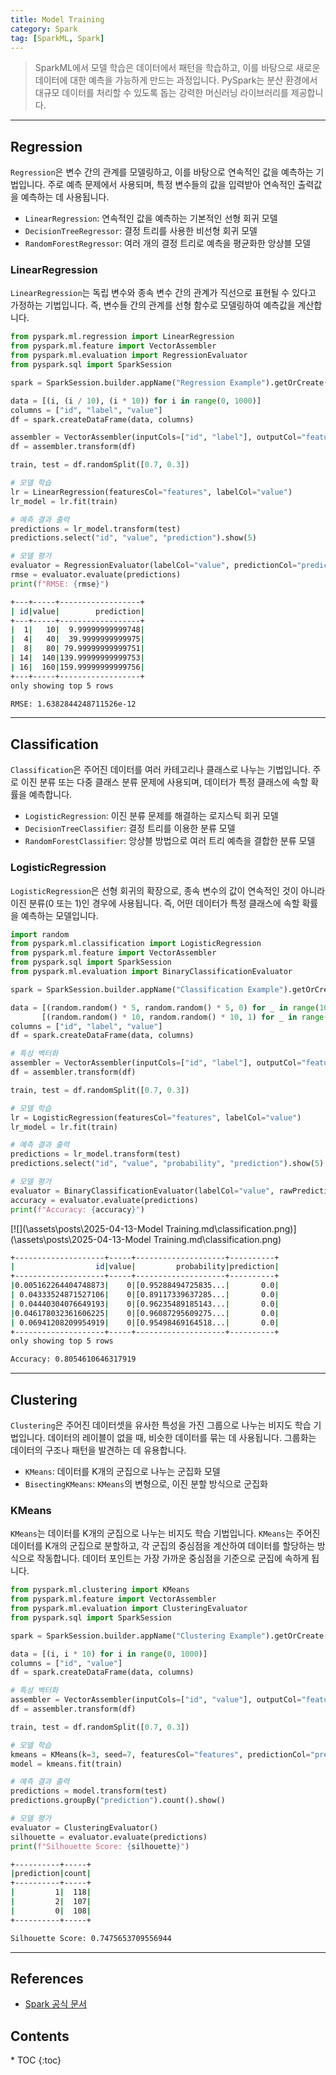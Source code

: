```yaml
---
title: Model Training
category: Spark
tag: [SparkML, Spark]
---
```


> SparkML에서 모델 학습은 데이터에서 패턴을 학습하고, 이를 바탕으로 새로운 데이터에 대한 예측을 가능하게 만드는 과정입니다. PySpark는 분산 환경에서 대규모 데이터를 처리할 수 있도록 돕는 강력한 머신러닝 라이브러리를 제공합니다.

---

## Regression
`Regression`은 변수 간의 관계를 모델링하고, 이를 바탕으로 연속적인 값을 예측하는 기법입니다. 주로 예측 문제에서 사용되며, 특정 변수들의 값을 입력받아 연속적인 출력값을 예측하는 데 사용됩니다.

- `LinearRegression`: 연속적인 값을 예측하는 기본적인 선형 회귀 모델
- `DecisionTreeRegressor`: 결정 트리를 사용한 비선형 회귀 모델
- `RandomForestRegressor`: 여러 개의 결정 트리로 예측을 평균화한 앙상블 모델

### LinearRegression
`LinearRegression`는 독립 변수와 종속 변수 간의 관계가 직선으로 표현될 수 있다고 가정하는 기법입니다. 즉, 변수들 간의 관계를 선형 함수로 모델링하여 예측값을 계산합니다. 

```python
from pyspark.ml.regression import LinearRegression
from pyspark.ml.feature import VectorAssembler
from pyspark.ml.evaluation import RegressionEvaluator
from pyspark.sql import SparkSession

spark = SparkSession.builder.appName("Regression Example").getOrCreate()

data = [(i, (i / 10), (i * 10)) for i in range(0, 1000)]
columns = ["id", "label", "value"]
df = spark.createDataFrame(data, columns)

assembler = VectorAssembler(inputCols=["id", "label"], outputCol="features")
df = assembler.transform(df)

train, test = df.randomSplit([0.7, 0.3])

# 모델 학습
lr = LinearRegression(featuresCol="features", labelCol="value")
lr_model = lr.fit(train)

# 예측 결과 출력
predictions = lr_model.transform(test)
predictions.select("id", "value", "prediction").show(5)

# 모델 평가
evaluator = RegressionEvaluator(labelCol="value", predictionCol="prediction", metricName="rmse")
rmse = evaluator.evaluate(predictions)
print(f"RMSE: {rmse}")
```

```bash
+---+-----+------------------+
| id|value|        prediction|
+---+-----+------------------+
|  1|   10|  9.99999999999748|
|  4|   40|  39.9999999999975|
|  8|   80| 79.99999999999751|
| 14|  140|139.99999999999753|
| 16|  160|159.99999999999756|
+---+-----+------------------+
only showing top 5 rows

RMSE: 1.6382844248711526e-12
```

---

## Classification
`Classification`은 주어진 데이터를 여러 카테고리나 클래스로 나누는 기법입니다. 주로 이진 분류 또는 다중 클래스 분류 문제에 사용되며, 데이터가 특정 클래스에 속할 확률을 예측합니다.

- `LogisticRegression`: 이진 분류 문제를 해결하는 로지스틱 회귀 모델
- `DecisionTreeClassifier`: 결정 트리를 이용한 분류 모델
- `RandomForestClassifier`: 앙상블 방법으로 여러 트리 예측을 결합한 분류 모델

### LogisticRegression
`LogisticRegression`은 선형 회귀의 확장으로, 종속 변수의 값이 연속적인 것이 아니라 이진 분류(0 또는 1)인 경우에 사용됩니다. 즉, 어떤 데이터가 특정 클래스에 속할 확률을 예측하는 모델입니다. 

```python
import random
from pyspark.ml.classification import LogisticRegression
from pyspark.ml.feature import VectorAssembler
from pyspark.sql import SparkSession
from pyspark.ml.evaluation import BinaryClassificationEvaluator

spark = SparkSession.builder.appName("Classification Example").getOrCreate()

data = [(random.random() * 5, random.random() * 5, 0) for _ in range(1000)] + \
       [(random.random() * 10, random.random() * 10, 1) for _ in range(1000)]
columns = ["id", "label", "value"]
df = spark.createDataFrame(data, columns)

# 특성 벡터화
assembler = VectorAssembler(inputCols=["id", "label"], outputCol="features")
df = assembler.transform(df)

train, test = df.randomSplit([0.7, 0.3])

# 모델 학습
lr = LogisticRegression(featuresCol="features", labelCol="value")
lr_model = lr.fit(train)

# 예측 결과 출력
predictions = lr_model.transform(test)
predictions.select("id", "value", "probability", "prediction").show(5)

# 모델 평가
evaluator = BinaryClassificationEvaluator(labelCol="value", rawPredictionCol="prediction")
accuracy = evaluator.evaluate(predictions)
print(f"Accuracy: {accuracy}")
```

[![](\assets\posts\2025-04-13-Model Training.md\classification.png)](\assets\posts\2025-04-13-Model Training.md\classification.png)

```bash
+--------------------+-----+--------------------+----------+
|                  id|value|         probability|prediction|
+--------------------+-----+--------------------+----------+
|0.005162264404748873|    0|[0.95288494725835...|       0.0|
| 0.04333524871527106|    0|[0.89117339637285...|       0.0|
| 0.04440304076649193|    0|[0.96235489185143...|       0.0|
|0.046178032361606225|    0|[0.96087295609275...|       0.0|
| 0.06941208209954919|    0|[0.95498469164518...|       0.0|
+--------------------+-----+--------------------+----------+
only showing top 5 rows

Accuracy: 0.8054610646317919
```

---

## Clustering
`Clustering`은 주어진 데이터셋을 유사한 특성을 가진 그룹으로 나누는 비지도 학습 기법입니다. 데이터의 레이블이 없을 때, 비슷한 데이터를 묶는 데 사용됩니다. 그룹화는 데이터의 구조나 패턴을 발견하는 데 유용합니다.

- `KMeans`: 데이터를 K개의 군집으로 나누는 군집화 모델
- `BisectingKMeans`: `KMeans`의 변형으로, 이진 분할 방식으로 군집화

### KMeans
`KMeans`는 데이터를 K개의 군집으로 나누는 비지도 학습 기법입니다. `KMeans`는 주어진 데이터를 K개의 군집으로 분할하고, 각 군집의 중심점을 계산하여 데이터를 할당하는 방식으로 작동합니다. 데이터 포인트는 가장 가까운 중심점을 기준으로 군집에 속하게 됩니다.

```python
from pyspark.ml.clustering import KMeans
from pyspark.ml.feature import VectorAssembler
from pyspark.ml.evaluation import ClusteringEvaluator
from pyspark.sql import SparkSession

spark = SparkSession.builder.appName("Clustering Example").getOrCreate()

data = [(i, i * 10) for i in range(0, 1000)]
columns = ["id", "value"]
df = spark.createDataFrame(data, columns)

# 특성 벡터화
assembler = VectorAssembler(inputCols=["id", "value"], outputCol="features")
df = assembler.transform(df)

train, test = df.randomSplit([0.7, 0.3])

# 모델 학습
kmeans = KMeans(k=3, seed=7, featuresCol="features", predictionCol="prediction")
model = kmeans.fit(train)

# 예측 결과 출력
predictions = model.transform(test)
predictions.groupBy("prediction").count().show()

# 모델 평가
evaluator = ClusteringEvaluator()
silhouette = evaluator.evaluate(predictions)
print(f"Silhouette Score: {silhouette}")
```

```bash
+----------+-----+
|prediction|count|
+----------+-----+
|         1|  118|
|         2|  107|
|         0|  108|
+----------+-----+

Silhouette Score: 0.7475653709556944
```

---

## References
- [Spark 공식 문서](https://spark.apache.org/docs/latest/)

<nav class="post-toc" markdown="1">
  <h2>Contents</h2>
* TOC
{:toc}
</nav>
